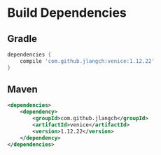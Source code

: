 # Build Dependencies


## Gradle

```groovy
dependencies {
    compile 'com.github.jlangch:venice:1.12.22'
}
```

## Maven

```xml
<dependencies>
    <dependency>
        <groupId>com.github.jlangch</groupId>
        <artifactId>venice</artifactId>
        <version>1.12.22</version>
    </dependency>
</dependencies>
```
